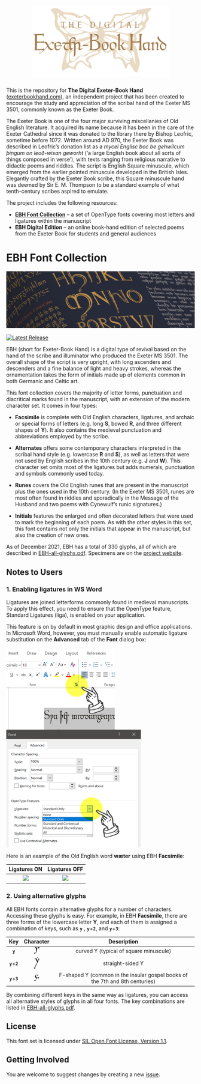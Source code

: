 <h1 align="center">
  <img src="images/debh-logo.svg" width="365" alt="The Digital Exeter-Book Hand Project Logo" />
</h1> 

This is the repository for **The Digital Exeter-Book Hand** ([exeterbookhand.com](https://www.exeterbookhand.com)), an independent project that has been created to encourage the study and appreciation of the scribal hand of the Exeter MS 3501, commonly known as the Exeter Book.

The Exeter Book is one of the four major surviving miscellanies of Old English literature. It acquired its name because it has been in the care of the Exeter Cathedral since it was donated to the library there by Bishop Leofric, sometime before 1072. Written around AD 970, the Exeter Book was described in Leofric’s donation list as a _mycel Englisc boc be gehwilcum þingum on leoð-wisan geworht_ (‘a large English book about all sorts of things composed in verse’), with texts ranging from religious narrative to didactic poems and riddles. The script is English Square minuscule, which emerged from the earlier pointed minuscule developed in the British Isles. Elegantly crafted by the Exeter Book scribe, this Square minuscule hand was deemed by Sir E. M. Thompson to be a standard example of what tenth-century scribes aspired to emulate.

The project includes the following resources:
  * [**EBH Font Collection**](#ebh-font-collection) – a set of OpenType fonts covering most letters and ligatures within the manuscript
  * **EBH Digital Edition** – an online book-hand edition of selected poems from the Exeter Book for students and general audiences
 
# EBH Font Collection

<img src="images/mu02.png" alt="The Font Collection" />

[![Latest Release](https://img.shields.io/github/v/release/rubywku/exeterbookhand?label=Download%20Release&logo=Github)](https://github.com/rubywku/exeterbookhand/releases/latest)

EBH (short for Exeter-Book Hand) is a digital type of revival based on the hand of the scribe and illuminator who produced the Exeter MS 3501. The overall shape of the script is very upright, with long ascenders and descenders and a fine balance of light and heavy strokes, whereas the ornamentation takes the form of initials made up of elements common in both Germanic and Celtic art. 

This font collection covers the majority of letter forms, punctuation and diacritical marks found in the manuscript, with an extension of the modern character set. It comes in four types:

  * **Facsimile** is complete with Old English characters, ligatures, and archaic or special forms of letters (e.g. long **S**, bowed **R**, and three different shapes of **Y**). It also contains the medieval punctuation and abbreviations employed by the scribe.

  * **Alternates** offers some contemporary characters interpreted in the scribal hand style (e.g. lowercase **R** and **S**), as well as letters that were not used by English scribes in the 10th century (e.g. **J** and **W**). This character set omits most of the ligatures but adds numerals, punctuation and symbols commonly used today.

  * **Runes** covers the Old English runes that are present in the manuscript plus the ones used in the 10th century. (In the Exeter MS 3501, runes are most often found in riddles and sporadically in the Message of the Husband and two poems with Cynewulf’s runic signatures.)

  * **Initials** features the enlarged and often decorated letters that were used to mark the beginning of each poem. As with the other styles in this set, this font contains not only the initials that appear in the manuscript, but also the creation of new ones.

As of December 2021, EBH has a total of 330 glyphs, all of which are described in [EBH-all-glyphs.pdf](EBH-all-glyphs.pdf). Specimens are on the [project website](https://www.exeterbookhand.com).

## Notes to Users

### 1. Enabling ligatures in WS Word

Ligatures are joined letterforms commonly found in medieval manuscripts. To apply this effect, you need to ensure that the OpenType feature, Standard Ligatures (liga), is enabled on your application.

This feature is on by default in most graphic design and office applications. In Microsoft Word, however, you must manually enable automatic ligature substitution on the **Advanced** tab of the **Font** dialog box:

<p float="left">
<img src="images/liga-MS-Word.png" width="290" align="top" alt="Enable Ligatures in WS Word" />
<img src="images/liga-MS-Word-02.png" width="360" align="top" alt="Enable Ligatures in WS Word" />
</p>

Here is an example of the Old English word **wæter** using EBH **Facsimile**:

| Ligatures ON            | Ligatures OFF |
:-------------------------:|:-------------------------:
<img src="images/wæter-1.svg" height="45"/>  |  <img src="images/wæter-2.svg" height="45"/>

### 2. Using alternative glyphs

All EBH fonts contain alternative glyphs for a number of characters. Accessing these glyphs is easy. For example, in EBH **Facsimile**, there are three forms of the lowercase letter **Y**, and each of them is assigned a combination of keys, such as **`y`** , **`y`**+**`2`**, and **`y`**+**`3`**:

| Key             |  Character | Description |
:-------------------------:|:-------------------------:|:-------------------------:
**`y`**          |  <img src="images/y-1.svg" width="15"/>  | curved Y (typical of square minuscule) 
**`y`**+**`2`**  |  <img src="images/y-2.svg" width="15"/>  | straight-sided Y
**`y`**+**`3`**  |  <img src="images/y-3.svg" width="15"/>  | F-shaped Y (common in the insular gospel books of the 7th and 8th centuries)

By combining different keys in the same way as ligatures, you can access all alternative styles of glyphs in all four fonts. The key combinations are listed in [EBH-all-glyphs.pdf](EBH-all-glyphs.pdf).

## License

This font set is licensed under [SIL Open Font License, Version 1.1](OFL.md).

## Getting Involved

You are welcome to suggest changes by creating a new [issue](https://github.com/rubywku/exeterbookhand/issues).
